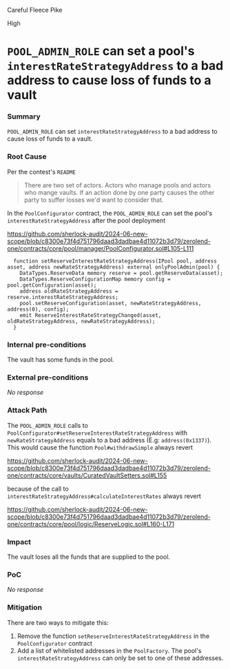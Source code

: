 Careful Fleece Pike

High

# `POOL_ADMIN_ROLE` can set a pool's `interestRateStrategyAddress` to a bad address to cause loss of funds to a vault

### Summary

`POOL_ADMIN_ROLE` can set `interestRateStrategyAddress` to a bad address to cause loss of funds to a vault.

### Root Cause

Per the contest's `README`
> There are two set of actors. Actors who manage pools and actors who mange vaults. If an action done by one party causes the other party to suffer losses we'd want to consider that.

In the `PoolConfigurator` contract, the `POOL_ADMIN_ROLE` can set the pool's `interestRateStrategyAddress` after the pool deployment

https://github.com/sherlock-audit/2024-06-new-scope/blob/c8300e73f4d751796daad3dadbae4d11072b3d79/zerolend-one/contracts/core/pool/manager/PoolConfigurator.sol#L105-L111

```solidity
  function setReserveInterestRateStrategyAddress(IPool pool, address asset, address newRateStrategyAddress) external onlyPoolAdmin(pool) {
    DataTypes.ReserveData memory reserve = pool.getReserveData(asset);
    DataTypes.ReserveConfigurationMap memory config = pool.getConfiguration(asset);
    address oldRateStrategyAddress = reserve.interestRateStrategyAddress;
    pool.setReserveConfiguration(asset, newRateStrategyAddress, address(0), config);
    emit ReserveInterestRateStrategyChanged(asset, oldRateStrategyAddress, newRateStrategyAddress);
  }
```

### Internal pre-conditions

The vault has some funds in the pool.

### External pre-conditions

_No response_

### Attack Path

The `POOL_ADMIN_ROLE` calls to `PoolConfigurator#setReserveInterestRateStrategyAddress` with `newRateStrategyAddress` equals to a bad address (E.g: `address(0x1337)`). This would cause the function `Pool#withdrawSimple` always revert

https://github.com/sherlock-audit/2024-06-new-scope/blob/c8300e73f4d751796daad3dadbae4d11072b3d79/zerolend-one/contracts/core/vaults/CuratedVaultSetters.sol#L155

because of the call to `interestRateStrategyAddress#calculateInterestRates` always revert

https://github.com/sherlock-audit/2024-06-new-scope/blob/c8300e73f4d751796daad3dadbae4d11072b3d79/zerolend-one/contracts/core/pool/logic/ReserveLogic.sol#L160-L171

### Impact

The vault loses all the funds that are supplied to the pool.

### PoC

_No response_

### Mitigation

There are two ways to mitigate this:
1. Remove the function `setReserveInterestRateStrategyAddress` in the `PoolConfigurator` contract
2. Add a list of whitelisted addresses in the `PoolFactory`. The pool's `interestRateStrategyAddress` can only be set to one of these addresses.